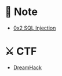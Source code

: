 # 📙 Note 
- [0x2 SQL Injection](https://ducdatdau.notion.site/0x2-SQL-Injection-cd10a0a087334c5d9eb5ab662da891c0)

# ⚔️ CTF
- [DreamHack](https://ducdatdau.notion.site/DreamHack-1c147c8d62034abe9cb6569105d9b3e3?pvs=4)
